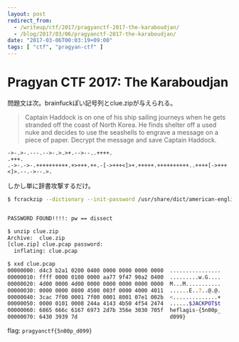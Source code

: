 ```yaml
---
layout: post
redirect_from:
  - /writeup/ctf/2017/pragyanctf-2017-the-karaboudjan/
  - /blog/2017/03/06/pragyanctf-2017-the-karaboudjan/
date: "2017-03-06T00:03:19+09:00"
tags: [ "ctf", "pragyan-ctf" ]
---
```


# Pragyan CTF 2017: The Karaboudjan

問題文は次。brainfuckぽい記号列とclue.zipが与えられる。

>   Captain Haddock is on one of his ship sailing journeys when he gets stranded off the coast of North Korea. He finds shelter off a used nuke and decides to use the seashells to engrave a message on a piece of paper. Decrypt the message and save Captain Haddock.

``` brainfuck
->-.>-.---.-->-.>.>+.-->--..++++.
.+++.
.->-.->-.++++++++++.+>+++.++.-[->+++<]>+.+++++.++++++++++..++++[->+++<]>.--.->--.>.
```

しかし単に辞書攻撃するだけ。

``` sh
$ fcrackzip --dictionary --init-password /usr/share/dict/american-english --use-unzip clue.zip


PASSWORD FOUND!!!!: pw == dissect

$ unzip clue.zip
Archive:  clue.zip
[clue.zip] clue.pcap password: 
  inflating: clue.pcap 

$ xxd clue.pcap
00000000: d4c3 b2a1 0200 0400 0000 0000 0000 0000  ................
00000010: ffff 0000 0100 0000 aa77 9f47 90a2 0400  .........w.G....
00000020: 4d00 0000 4d00 0000 0000 0000 0000 0000  M...M...........
00000030: 0000 0000 0800 4500 003f 0000 4000 4011  ......E..?..@.@.
00000040: 3cac 7f00 0001 7f00 0001 8001 07e1 002b  <..............+
00000050: 0000 0101 0008 244a 4143 4b50 4f54 2474  ......$JACKPOT$t
00000060: 6865 666c 6167 6973 2d7b 356e 3030 705f  heflagis-{5n00p_
00000070: 6430 3939 7d                             d099}
```

flag: `pragyanctf{5n00p_d099}`
